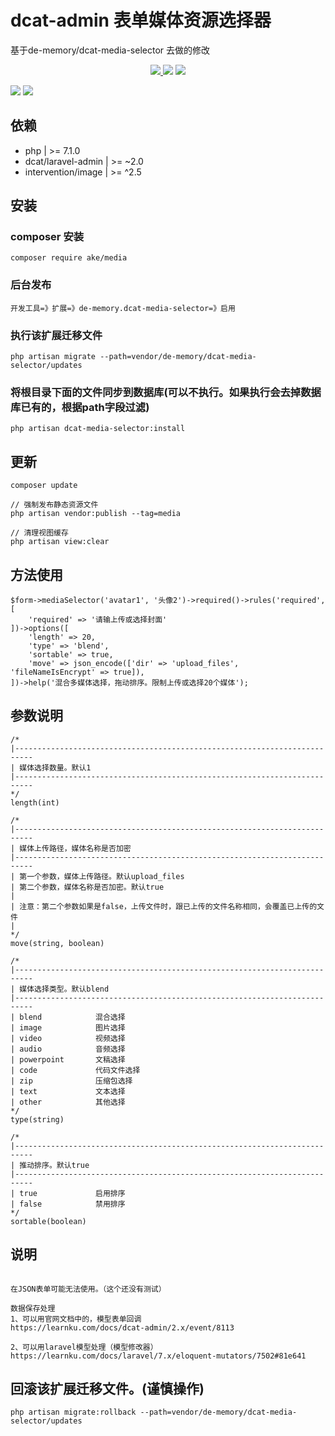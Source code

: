 # dcat-admin 表单媒体资源选择器
基于de-memory/dcat-media-selector 去做的修改
<p align="center">
    <a href="https://packagist.org/packages/de-memory/dcat-media-selector">
        <img src="https://img.shields.io/packagist/dt/de-memory/dcat-media-selector.svg?color=" />
    </a> 
    <a><img src="https://img.shields.io/badge/php-7.1+-59a9f8.svg?style=flat" /></a> 
    <a><img src="https://img.shields.io/badge/laravel-7.29+-59a9f8.svg?style=flat" ></a>
</p>

![](https://raw.githubusercontent.com/de-memory/dcat-media-selector/master/1.png)
![](https://raw.githubusercontent.com/de-memory/dcat-media-selector/master/2.png)

## 依赖
 
- php  | >= 7.1.0
- dcat/laravel-admin  | >= ~2.0 
- intervention/image  | >= ^2.5

## 安装

### composer 安装

```
composer require ake/media
```

### 后台发布

```
开发工具=》扩展=》de-memory.dcat-media-selector=》启用
```

### 执行该扩展迁移文件

```
php artisan migrate --path=vendor/de-memory/dcat-media-selector/updates
```

### 将根目录下面的文件同步到数据库(可以不执行。如果执行会去掉数据库已有的，根据path字段过滤)

```
php artisan dcat-media-selector:install
```

## 更新

```
composer update

// 强制发布静态资源文件
php artisan vendor:publish --tag=media

// 清理视图缓存
php artisan view:clear
```


## 方法使用

```
$form->mediaSelector('avatar1', '头像2')->required()->rules('required', [
    'required' => '请输上传或选择封面'
])->options([
    'length' => 20,
    'type' => 'blend',
    'sortable' => true,
    'move' => json_encode(['dir' => 'upload_files', 'fileNameIsEncrypt' => true]),
])->help('混合多媒体选择，拖动排序。限制上传或选择20个媒体');
```

## 参数说明

```
/*
|--------------------------------------------------------------------------
| 媒体选择数量。默认1
|--------------------------------------------------------------------------
*/
length(int)

/*
|--------------------------------------------------------------------------
| 媒体上传路径，媒体名称是否加密
|--------------------------------------------------------------------------
| 第一个参数，媒体上传路径。默认upload_files
| 第二个参数，媒体名称是否加密。默认true
|
| 注意：第二个参数如果是false，上传文件时，跟已上传的文件名称相同，会覆盖已上传的文件
| 
*/
move(string, boolean)

/*
|--------------------------------------------------------------------------
| 媒体选择类型。默认blend
|--------------------------------------------------------------------------
| blend            混合选择
| image            图片选择
| video            视频选择
| audio            音频选择
| powerpoint       文稿选择
| code             代码文件选择
| zip              压缩包选择
| text             文本选择
| other            其他选择
*/
type(string)

/*
|--------------------------------------------------------------------------
| 推动排序。默认true
|--------------------------------------------------------------------------
| true             启用排序
| false            禁用排序
*/
sortable(boolean)
```

## 说明

```

在JSON表单可能无法使用。（这个还没有测试）

数据保存处理
1、可以用官网文档中的，模型表单回调
https://learnku.com/docs/dcat-admin/2.x/event/8113

2、可以用laravel模型处理（模型修改器）
https://learnku.com/docs/laravel/7.x/eloquent-mutators/7502#81e641
```

## 回滚该扩展迁移文件。(谨慎操作)

```
php artisan migrate:rollback --path=vendor/de-memory/dcat-media-selector/updates
```
